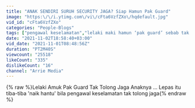 ```yaml
---
title: "ANAK SENDIRI SURUH SECURITY JAGA? Siap Hamun Pak Guard"
image: "https:\/\/i.ytimg.com\/vi\/cFta6VzfZXo\/hqdefault.jpg"
vid_id: "cFta6VzfZXo"
categories: "People-Blogs"
tags: ["pengawal keselamatan","lelaki maki hamun ‘pak guard’ sebab tak tolong jaga","tinggal anak di meja sekuriti"]
date: "2021-11-02T18:58:40+03:00"
vid_date: "2021-11-01T08:48:56Z"
duration: "PT2M40S"
viewcount: "25518"
likeCount: "335"
dislikeCount: "16"
channel: "Arrie Media"
---
```

{% raw %}Lelaki Amuk Pak Guard Tak Tolong Jaga Anaknya ... Lepas itu tiba-tiba 'naik hantu' bila pengawal keselamatan tak tolong jaga{% endraw %}
